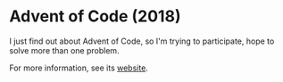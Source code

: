 # Advent of Code (2018)

I just find out about Advent of Code, so I'm trying to participate, hope to solve more than one problem.

For more information, see its [website](https://adventofcode.com/).
